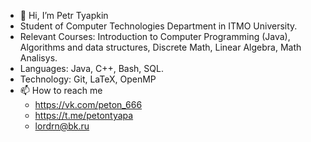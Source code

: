 - 👋 Hi, I’m Petr Tyapkin
- Student of Computer Technologies Department in ITMO University.
- Relevant Courses:
  Introduction to Computer Programming (Java), Algorithms and data structures, Discrete Math, Linear Algebra, Math Analisys.
- Languages:
  Java, C++, Bash, SQL.
- Technology: Git, LaTeX, OpenMP
- 📫 How to reach me
  - https://vk.com/peton_666
  - https://t.me/petontyapa
  - lordrn@bk.ru
<!---
Petonzxc/Petonzxc is a ✨ special ✨ repository because its `README.md` (this file) appears on your GitHub profile.
You can click the Preview link to take a look at your changes.
--->
